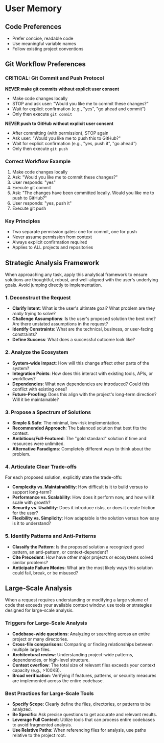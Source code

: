 # User Memory

## Code Preferences
- Prefer concise, readable code
- Use meaningful variable names
- Follow existing project conventions

## Git Workflow Preferences

### CRITICAL: Git Commit and Push Protocol

**NEVER make git commits without explicit user consent**
- Make code changes locally
- STOP and ask user: "Would you like me to commit these changes?"
- Wait for explicit confirmation (e.g., "yes", "go ahead and commit")
- Only then execute `git commit`

**NEVER push to GitHub without explicit user consent**
- After committing (with permission), STOP again
- Ask user: "Would you like me to push this to GitHub?"
- Wait for explicit confirmation (e.g., "yes, push it", "go ahead")
- Only then execute `git push`

### Correct Workflow Example

1. Make code changes locally
2. Ask: "Would you like me to commit these changes?"
3. User responds: "yes"
4. Execute git commit
5. Ask: "The changes have been committed locally. Would you like me to push to GitHub?"
6. User responds: "yes, push it"
7. Execute git push

### Key Principles

- Two separate permission gates: one for commit, one for push
- Never assume permission from context
- Always explicit confirmation required
- Applies to ALL projects and repositories

## Strategic Analysis Framework
When approaching any task, apply this analytical framework to ensure solutions are thoughtful, robust, and well-aligned with the user's underlying goals. Avoid jumping directly to implementation.

### 1. Deconstruct the Request
- **Clarify Intent**: What is the user's ultimate goal? What problem are they *really* trying to solve?
- **Challenge Assumptions**: Is the user's proposed solution the best one? Are there unstated assumptions in the request?
- **Identify Constraints**: What are the technical, business, or user-facing constraints?
- **Define Success**: What does a successful outcome look like?

### 2. Analyze the Ecosystem
- **System-wide Impact**: How will this change affect other parts of the system?
- **Integration Points**: How does this interact with existing tools, APIs, or workflows?
- **Dependencies**: What new dependencies are introduced? Could this conflict with existing ones?
- **Future-Proofing**: Does this align with the project's long-term direction? Will it be maintainable?

### 3. Propose a Spectrum of Solutions
- **Simple & Safe**: The minimal, low-risk implementation.
- **Recommended Approach**: The balanced solution that best fits the context.
- **Ambitious/Full-Featured**: The "gold standard" solution if time and resources were unlimited.
- **Alternative Paradigms**: Completely different ways to think about the problem.

### 4. Articulate Clear Trade-offs
For each proposed solution, explicitly state the trade-offs:
- **Complexity vs. Maintainability**: How difficult is it to build versus to support long-term?
- **Performance vs. Scalability**: How does it perform now, and how will it scale with growth?
- **Security vs. Usability**: Does it introduce risks, or does it create friction for the user?
- **Flexibility vs. Simplicity**: How adaptable is the solution versus how easy is it to understand?

### 5. Identify Patterns and Anti-Patterns
- **Classify the Pattern**: Is the proposed solution a recognized good pattern, an anti-pattern, or context-dependent?
- **Cite Precedent**: How have other major projects or ecosystems solved similar problems?
- **Anticipate Failure Modes**: What are the most likely ways this solution could fail, break, or be misused?

## Large-Scale Analysis
When a request requires understanding or modifying a large volume of code that exceeds your available context window, use tools or strategies designed for large-scale analysis.

### Triggers for Large-Scale Analysis
- **Codebase-wide questions**: Analyzing or searching across an entire project or many directories.
- **Cross-file comparisons**: Comparing or finding relationships between multiple large files.
- **Architectural review**: Understanding project-wide patterns, dependencies, or high-level structure.
- **Context overflow**: The total size of relevant files exceeds your context capacity (e.g., >100KB).
- **Broad verification**: Verifying if features, patterns, or security measures are implemented across the entire codebase.

### Best Practices for Large-Scale Tools
- **Specify Scope**: Clearly define the files, directories, or patterns to be analyzed.
- **Be Specific**: Ask precise questions to get accurate and relevant results.
- **Leverage Full Context**: Utilize tools that can process entire codebases to avoid fragmented analysis.
- **Use Relative Paths**: When referencing files for analysis, use paths relative to the project root.
